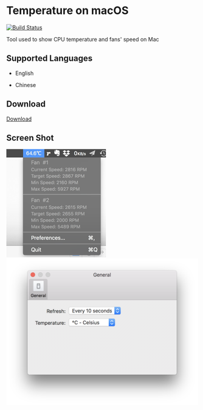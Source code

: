 # Temperature on macOS

[![Build Status](https://travis-ci.com/Gondnat/mac-temperature.svg?branch=master)](https://travis-ci.com/Gondnat/mac-temperature)

Tool used to show CPU temperature and fans' speed on Mac

## Supported Languages

* English

* Chinese

## Download

[Download](https://github.com/Gondnat/mac-temperature/releases)

## Screen Shot

<img src="ScreenShot.png" alt="drawing" width="262"/>

<img src="ScreenShot1.png" alt="drawing" width="507"/>
